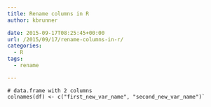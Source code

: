 ```yaml
---
title: Rename columns in R
author: kbrunner

date: 2015-09-17T08:25:45+00:00
url: /2015/09/17/rename-columns-in-r/
categories:
  - R
tags:
  - rename

---
```


    # data.frame with 2 columns
    colnames(df) <- c("first_new_var_name", "second_new_var_name")`
